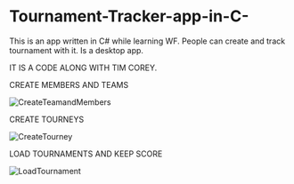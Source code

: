 # Tournament-Tracker-app-in-C-
This is an app written in C# while learning WF.  People can create and track tournament with it. Is a desktop app.

IT IS A CODE ALONG WITH TIM COREY. 

CREATE MEMBERS AND TEAMS

![CreateTeamandMembers](https://user-images.githubusercontent.com/54944066/86748674-53d58500-c045-11ea-9603-3ee538974dc7.gif)


CREATE TOURNEYS

![CreateTourney](https://user-images.githubusercontent.com/54944066/86749052-9bf4a780-c045-11ea-95cf-bd0c4fed5d85.gif)

LOAD TOURNAMENTS AND KEEP SCORE

![LoadTournament](https://user-images.githubusercontent.com/54944066/86749328-d5c5ae00-c045-11ea-9b8c-698223148943.gif)



